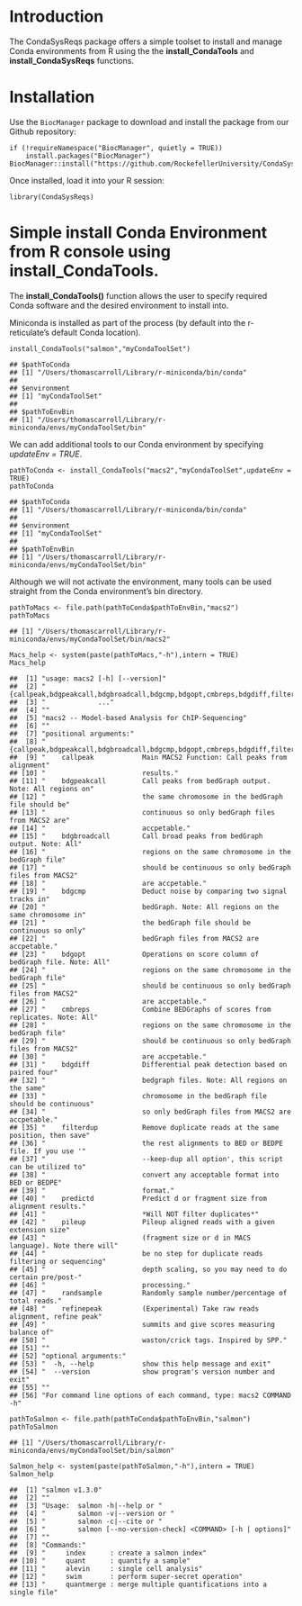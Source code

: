 Introduction
============

The CondaSysReqs package offers a simple toolset to install and manage
Conda environments from R using the the **install\_CondaTools** and
**install\_CondaSysReqs** functions.

Installation
============

Use the `BiocManager` package to download and install the package from
our Github repository:

    if (!requireNamespace("BiocManager", quietly = TRUE))
        install.packages("BiocManager")
    BiocManager::install("https://github.com/RockefellerUniversity/CondaSysReqs")

Once installed, load it into your R session:

    library(CondaSysReqs)

Simple install Conda Environment from R console using **install\_CondaTools**.
==============================================================================

The **install\_CondaTools()** function allows the user to specify
required Conda software and the desired environment to install into.

Miniconda is installed as part of the process (by default into the
r-reticulate’s default Conda location).

    install_CondaTools("salmon","myCondaToolSet")

    ## $pathToConda
    ## [1] "/Users/thomascarroll/Library/r-miniconda/bin/conda"
    ## 
    ## $environment
    ## [1] "myCondaToolSet"
    ## 
    ## $pathToEnvBin
    ## [1] "/Users/thomascarroll/Library/r-miniconda/envs/myCondaToolSet/bin"

We can add additional tools to our Conda environment by specifying
*updateEnv = TRUE*.

    pathToConda <- install_CondaTools("macs2","myCondaToolSet",updateEnv = TRUE)
    pathToConda

    ## $pathToConda
    ## [1] "/Users/thomascarroll/Library/r-miniconda/bin/conda"
    ## 
    ## $environment
    ## [1] "myCondaToolSet"
    ## 
    ## $pathToEnvBin
    ## [1] "/Users/thomascarroll/Library/r-miniconda/envs/myCondaToolSet/bin"

Although we will not activate the environment, many tools can be used
straight from the Conda environment’s bin directory.

    pathToMacs <- file.path(pathToConda$pathToEnvBin,"macs2")
    pathToMacs

    ## [1] "/Users/thomascarroll/Library/r-miniconda/envs/myCondaToolSet/bin/macs2"

    Macs_help <- system(paste(pathToMacs,"-h"),intern = TRUE)
    Macs_help

    ##  [1] "usage: macs2 [-h] [--version]"                                                                                                 
    ##  [2] "             {callpeak,bdgpeakcall,bdgbroadcall,bdgcmp,bdgopt,cmbreps,bdgdiff,filterdup,predictd,pileup,randsample,refinepeak}"
    ##  [3] "             ..."                                                                                                              
    ##  [4] ""                                                                                                                              
    ##  [5] "macs2 -- Model-based Analysis for ChIP-Sequencing"                                                                             
    ##  [6] ""                                                                                                                              
    ##  [7] "positional arguments:"                                                                                                         
    ##  [8] "  {callpeak,bdgpeakcall,bdgbroadcall,bdgcmp,bdgopt,cmbreps,bdgdiff,filterdup,predictd,pileup,randsample,refinepeak}"           
    ##  [9] "    callpeak            Main MACS2 Function: Call peaks from alignment"                                                        
    ## [10] "                        results."                                                                                              
    ## [11] "    bdgpeakcall         Call peaks from bedGraph output. Note: All regions on"                                                 
    ## [12] "                        the same chromosome in the bedGraph file should be"                                                    
    ## [13] "                        continuous so only bedGraph files from MACS2 are"                                                      
    ## [14] "                        accpetable."                                                                                           
    ## [15] "    bdgbroadcall        Call broad peaks from bedGraph output. Note: All"                                                      
    ## [16] "                        regions on the same chromosome in the bedGraph file"                                                   
    ## [17] "                        should be continuous so only bedGraph files from MACS2"                                                
    ## [18] "                        are accpetable."                                                                                       
    ## [19] "    bdgcmp              Deduct noise by comparing two signal tracks in"                                                        
    ## [20] "                        bedGraph. Note: All regions on the same chromosome in"                                                 
    ## [21] "                        the bedGraph file should be continuous so only"                                                        
    ## [22] "                        bedGraph files from MACS2 are accpetable."                                                             
    ## [23] "    bdgopt              Operations on score column of bedGraph file. Note: All"                                                
    ## [24] "                        regions on the same chromosome in the bedGraph file"                                                   
    ## [25] "                        should be continuous so only bedGraph files from MACS2"                                                
    ## [26] "                        are accpetable."                                                                                       
    ## [27] "    cmbreps             Combine BEDGraphs of scores from replicates. Note: All"                                                
    ## [28] "                        regions on the same chromosome in the bedGraph file"                                                   
    ## [29] "                        should be continuous so only bedGraph files from MACS2"                                                
    ## [30] "                        are accpetable."                                                                                       
    ## [31] "    bdgdiff             Differential peak detection based on paired four"                                                      
    ## [32] "                        bedgraph files. Note: All regions on the same"                                                         
    ## [33] "                        chromosome in the bedGraph file should be continuous"                                                  
    ## [34] "                        so only bedGraph files from MACS2 are accpetable."                                                     
    ## [35] "    filterdup           Remove duplicate reads at the same position, then save"                                                
    ## [36] "                        the rest alignments to BED or BEDPE file. If you use '"                                                
    ## [37] "                        --keep-dup all option', this script can be utilized to"                                                
    ## [38] "                        convert any acceptable format into BED or BEDPE"                                                       
    ## [39] "                        format."                                                                                               
    ## [40] "    predictd            Predict d or fragment size from alignment results."                                                    
    ## [41] "                        *Will NOT filter duplicates*"                                                                          
    ## [42] "    pileup              Pileup aligned reads with a given extension size"                                                      
    ## [43] "                        (fragment size or d in MACS language). Note there will"                                                
    ## [44] "                        be no step for duplicate reads filtering or sequencing"                                                
    ## [45] "                        depth scaling, so you may need to do certain pre/post-"                                                
    ## [46] "                        processing."                                                                                           
    ## [47] "    randsample          Randomly sample number/percentage of total reads."                                                     
    ## [48] "    refinepeak          (Experimental) Take raw reads alignment, refine peak"                                                  
    ## [49] "                        summits and give scores measuring balance of"                                                          
    ## [50] "                        waston/crick tags. Inspired by SPP."                                                                   
    ## [51] ""                                                                                                                              
    ## [52] "optional arguments:"                                                                                                           
    ## [53] "  -h, --help            show this help message and exit"                                                                       
    ## [54] "  --version             show program's version number and exit"                                                                
    ## [55] ""                                                                                                                              
    ## [56] "For command line options of each command, type: macs2 COMMAND -h"

    pathToSalmon <- file.path(pathToConda$pathToEnvBin,"salmon")
    pathToSalmon

    ## [1] "/Users/thomascarroll/Library/r-miniconda/envs/myCondaToolSet/bin/salmon"

    Salmon_help <- system(paste(pathToSalmon,"-h"),intern = TRUE)
    Salmon_help

    ##  [1] "salmon v1.3.0"                                                      
    ##  [2] ""                                                                   
    ##  [3] "Usage:  salmon -h|--help or "                                       
    ##  [4] "        salmon -v|--version or "                                    
    ##  [5] "        salmon -c|--cite or "                                       
    ##  [6] "        salmon [--no-version-check] <COMMAND> [-h | options]"       
    ##  [7] ""                                                                   
    ##  [8] "Commands:"                                                          
    ##  [9] "     index      : create a salmon index"                            
    ## [10] "     quant      : quantify a sample"                                
    ## [11] "     alevin     : single cell analysis"                             
    ## [12] "     swim       : perform super-secret operation"                   
    ## [13] "     quantmerge : merge multiple quantifications into a single file"
